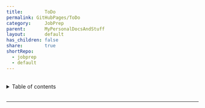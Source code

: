 ```yaml
---
title:        ToDo
permalink: GitHubPages/ToDo
category:     JobPrep
parent:       MyPersonalDocsAndStuff
layout:       default
has_children: false
share:        true
shortRepo:
  - jobprep
  - default              
---
```

    
    
<br/>              
    
<details markdown="block">                    
<summary>                    
Table of contents                    
</summary>                    
{: .text-delta }                    
1. TOC                    
{:toc}                    
</details>                    
    
<br/>                    
    
***                    
    
<br/>    
